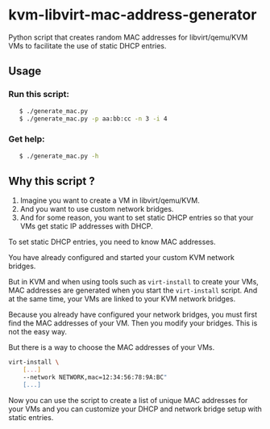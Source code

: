 # kvm-libvirt-mac-address-generator
Python script that creates random MAC addresses for libvirt/qemu/KVM  VMs to facilitate the use of static DHCP entries.

## Usage

### Run this script:
```bash
   $ ./generate_mac.py
   $ ./generate_mac.py -p aa:bb:cc -n 3 -i 4
```

### Get help:
```bash
   $ ./generate_mac.py -h

```

## Why this script ?

1. Imagine you want to create a VM in libvirt/qemu/KVM.
2. And you want to use custom network bridges.
3. And for some reason, you want to set static DHCP entries
so that your VMs get static IP addresses with DHCP.

To set static DHCP entries, you need to know MAC addresses.

You have already configured and started your custom KVM network bridges.

But in KVM and when using tools such as `virt-install` to create
your VMs, MAC addresses are generated when you start the `virt-install`
script. And at the same time, your VMs are linked to your KVM network bridges.

Because you already have configured your network bridges, you must 
first find the MAC addresses of your VM. Then you modify your bridges.
This is not the easy way.


But there is a way to choose the MAC addresses of your VMs.

```bash
virt-install \
    [...]
    --network NETWORK,mac=12:34:56:78:9A:BC"
    [...]
```

Now you can use the script to create a list of unique MAC addresses
for your VMs and you can customize your DHCP and network bridge setup
with static entries.
